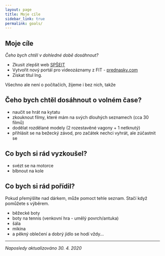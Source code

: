 ```yaml
---
layout: page
title: Moje cíle
sidebar_link: true
permalink: goals/
---
```

## Moje cíle

_Čeho bych chtěl v dohledné době dosáhnout?_
* Zkusit zlepšit web [SPŠEIT](https://sspbrno.cz/)
* Vytvořit nový portál pro videozáznamy z FIT - [prednasky.com](http://www.prednasky.com/)
* Získat titul Ing.

Všechno ale není o počítačích, žijeme i bez nich, takže

## Čeho bych chtěl dosáhnout o volném čase?
* naučit se hrát na kytatu
* zkouknout filmy, které mám na svých dlouhých seznamech (cca 30 filmů)
* dodělat rozdělané modely (2 rozestavěné vagony + 1 netknutý)
* přihlásit se na bežecký závod, pro začátek nechci vyhrát, ale zúčastnit se

## Co bych si rád vyzkoušel?
* svézt se na motorce
* blbnout na kole

## Co bych si rád pořídil?
Pokud přemýšlíte nad dárkem, může pomoct tehle seznam. Stačí když pomůžete s výběrem.
* běžecké boty
* boty na tennis (venkovní hra - umělý povrch/antuka)
* šála
* mikina
* a pěkný oblečení a dobrý jídlo se hodí vždy...

---
_Naposledy aktualizováno 30. 4. 2020_
